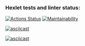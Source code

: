 ### Hexlet tests and linter status:
[![Actions Status](https://github.com/leeobsession/python-project-49/workflows/hexlet-check/badge.svg)](https://github.com/leeobsession/python-project-49/actions)
[![Maintainability](https://api.codeclimate.com/v1/badges/b4c90daf2fdab1160cc6/maintainability)](https://codeclimate.com/github/leeobsession/python-project-49/maintainability)

[![asciicast](https://asciinema.org/a/8COUllwb1LBhnqshD5K6EMPNM.svg)](https://asciinema.org/a/8COUllwb1LBhnqshD5K6EMPNM)


[![asciicast](https://asciinema.org/a/rpeqySLxpZt0rVCrUzXI9fVOM.svg)](https://asciinema.org/a/rpeqySLxpZt0rVCrUzXI9fVOM)
